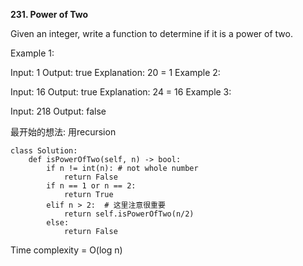 **231. Power of Two**

Given an integer, write a function to determine if it is a power of two.

Example 1:

Input: 1
Output: true 
Explanation: 20 = 1
Example 2:

Input: 16
Output: true
Explanation: 24 = 16
Example 3:

Input: 218
Output: false

最开始的想法: 用recursion
```
class Solution:
    def isPowerOfTwo(self, n) -> bool:
        if n != int(n): # not whole number
            return False
        if n == 1 or n == 2:
            return True
        elif n > 2:  # 这里注意很重要
            return self.isPowerOfTwo(n/2)
        else:
            return False  
```
Time complexity = O(log n)
